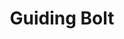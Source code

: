 ---
title: "Guiding Bolt"
permalink: /spells/guiding-bolt/
tags:
  - Spell
  - 1st Level
  - Evocation
  - Damage
  - Radiant
available_for:
  - Cleric
level: "1st Level"
school: "Evocation"
range: "120 ft"
comp:
  - V
  - S
duration: "1 Round"
attack: "Ranged"
effect: "Radiant"
description: |
  A flash of light streaks toward a creature of your choice within range. Make a ranged spell attack against the target. On a hit, the target takes 4d6 radiant damage, and the next attack roll made against this target before the end of your next turn has advantage, thanks to the mystical dim light glittering on the target until then.

  **At higher levels.** When you cast this spell using a spell slot of 2nd level or higher, the damage increases by 1d6 for each slot level above 1st.
excerpt: "A flash of light streaks toward a creature of your choice within range."
source: "Basic Rules"
---